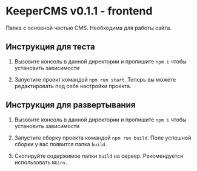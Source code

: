 # KeeperCMS v0.1.1 - frontend

Папка с основной частью CMS. Необходима для работы сайта.

## Инструкция для теста

1) Вызовите консоль в данной директории и пропишите `npm i` чтобы установить зависимости

2) Запустите проект командой `npm run start`. Теперь вы можете редактировать под себя настройки проекта.

## Инструкция для развертывания

1) Вызовите консоль в данной директории и пропишите `npm i` чтобы установить зависимости

2) Запустите сборку проекта командой `npm run build`. Поле успешной сборки у вас появится папка `build`.

3) Скопируйте содержимое папки `build` на сервер. Рекомендуется использовать `NGinx`.